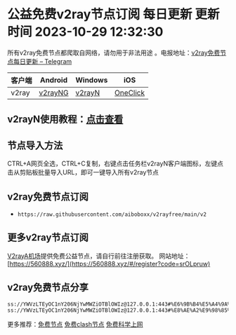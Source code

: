 # 公益免费v2ray节点订阅  每日更新  更新时间 2023-10-29 12:32:30  
所有v2ray免费节点都爬取自网络，请勿用于非法用途 。电报地址：[v2ray免费节点每日更新 – Telegram](https://t.me/s/v2raydailyupdate)

|  客户端  | Android  | Windows  | iOS  |
|  ----  | ----   | ----  |----  |
| v2ray  | [v2rayNG](https://www.v2rayfree.eu.org/post/v2rayNg-tutorial/) | [v2rayN](https://www.v2rayfree.eu.org/post/v2rayN-tutorial/) | [OneClick](https://www.v2rayfree.eu.org/post/oneclick/) |
## v2rayN使用教程：[点击查看](https://www.v2rayfree.eu.org/post/v2rayN-tutorial/) 

## 节点导入方法  
CTRL+A网页全选，CTRL+C复制，右键点击任务栏v2rayN客户端图标，左键点击从剪贴板批量导入URL，即可一键导入所有v2ray节点  
## v2ray免费节点订阅  
- `https://raw.githubusercontent.com/aiboboxx/v2rayfree/main/v2`  
## 更多v2ray节点订阅  
[V2rayA机场](https://560888.xyz/#/register?code=srOLpruw)提供免费公益节点，请自行前往注册获取。
网站地址：[https://560888.xyz/](https://560888.xyz/#/register?code=srOLpruw)

## v2ray免费节点分享
```  
ss://YWVzLTEyOC1nY206NjYwMWZiOTBlOWIz@127.0.0.1:443#%E6%9B%B4%E5%A4%9A%E5%85%8D%E8%B4%B9%E8%8A%82%E7%82%B9%3Ahttps%3A%2F%2Fv2raya.eu.org%2F
ss://YWVzLTEyOC1nY206NjYwMWZiOTBlOWIz@127.0.0.1:443#%E8%AE%A2%E9%98%85%E9%93%BE%E6%8E%A5%E5%B7%B2%E5%A4%B1%E6%95%88%EF%BC%8C%E8%AF%B7%E5%88%B0https%3A%2F%2Fv2raya.eu.org%2F%E6%B3%A8%E5%86%8C%E8%8E%B7%E5%8F%96%20
```

更多推荐：[免费节点](https://clashgithub.com)  [免费clash节点](https://github.com/aiboboxx/clashfree)  [免费科学上网](https://github.com/aiboboxx/kexueshangwang)